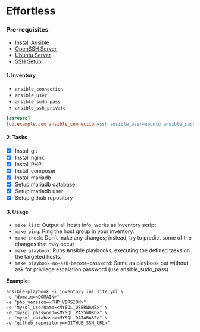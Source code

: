 # Effortless

### Pre-requisites
- [Install Ansible](https://docs.ansible.com/ansible/latest/installation_guide/intro_installation.html#installing-and-upgrading-ansible)
- [OpenSSH Server](https://ubuntu.com/server/docs/service-openssh)
- [Ubuntu Server](https://ubuntu.com/download/server)
- [SSH Setup](https://docs.github.com/en/authentication/connecting-to-github-with-ssh/generating-a-new-ssh-key-and-adding-it-to-the-ssh-agent)

#### 1. Inventory
- `ansible_connection`
- `ansible_user`
- `ansible_sudo_pass`
- `ansible_ssh_private`

```ini
[servers]
foo.example.com ansible_connection=ssh ansible_user=ubuntu ansible_sudo_pass=ubuntu ansible_ssh_private=~/.ssh/id_ed25519 ansible_ssh_common_args='-o ForwardAgent=yes'
```

#### 2. Tasks
- [X] Install git
- [X] Install nginx
- [X] Install PHP
- [X] Install composer
- [X] Install mariadb
- [X] Setup mariadb database
- [X] Setup mariadb user
- [X] Setup github repository

#### 3. Usage
- `make list`: Output all hosts info, works as inventory script
- `make ping`: Ping the host group in your inventory.
- `make check`: Don’t make any changes; instead, try to predict some of the changes that may occur
- `make playbook`: Runs Ansible playbooks, executing the defined tasks on the targeted hosts.
- `make playbook-no-ask-become-password`: Same as playbook but without ask for privilege escalation password (use ansible_sudo_pass)

**Example:**
```shell
ansible-playbook -i inventory.ini site.yml \
-e "domain=<DOMAIN>"
-e "php_version=<PHP_VERSION>"
-e "mysql_username=<MYSQL_USERNAME>" \
-e "mysql_password=<MYSQL_PASSWORD>" \
-e "mysql_database=<MYSQL_DATABASE>" \
-e "github_repository=<GITHUB_SSH_URL>"
```
